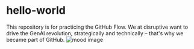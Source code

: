# hello-world
This repository is for practicing the GitHub Flow.
We at disruptive want to drive the GenAI revolution, strategically and technically – that's why we became part of GitHub. 
<picture>
 <source media="(prefers-color-scheme: dark)" srcset="https://disruptive-muenchen.de/wp-content/uploads/2024/01/Disruptive_Blog_ChatGBT_4.jpg">
 <source media="(prefers-color-scheme: light)" srcset="https://disruptive-muenchen.de/wp-content/uploads/2024/01/Disruptive_Blog_ChatGBT_4.jpg">
 <img alt="mood image" src="https://disruptive-muenchen.de/wp-content/uploads/2024/01/Disruptive_Blog_ChatGBT_4.jpg">
</picture>
